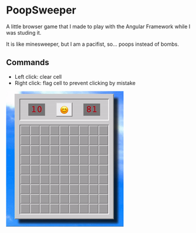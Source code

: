 # PoopSweeper

A little browser game that I made to play with the Angular Framework while I was studing it. 

It is like minesweeper, but I am a pacifist, so... poops instead of bombs.

## Commands
- Left click: clear cell
- Right click: flag cell to prevent clicking by mistake

![Gameplay example](/assets/gameplay-demo.gif)
